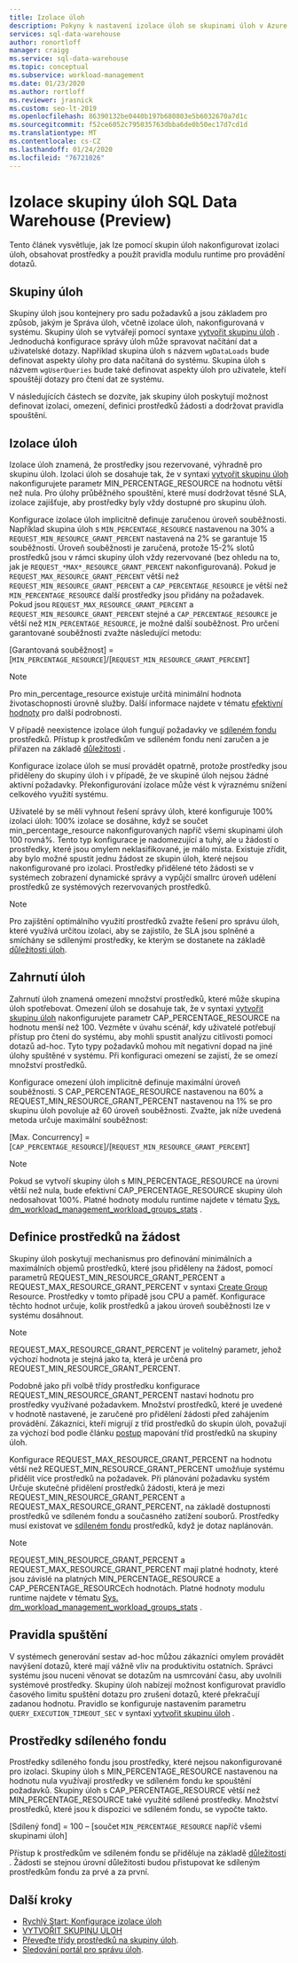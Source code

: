 ```yaml
---
title: Izolace úloh
description: Pokyny k nastavení izolace úloh se skupinami úloh v Azure SQL Data Warehouse.
services: sql-data-warehouse
author: ronortloff
manager: craigg
ms.service: sql-data-warehouse
ms.topic: conceptual
ms.subservice: workload-management
ms.date: 01/23/2020
ms.author: rortloff
ms.reviewer: jrasnick
ms.custom: seo-lt-2019
ms.openlocfilehash: 86390132be0440b197b680803e5b6032670a7d1c
ms.sourcegitcommit: f52ce6052c795035763dbba6de0b50ec17d7cd1d
ms.translationtype: MT
ms.contentlocale: cs-CZ
ms.lasthandoff: 01/24/2020
ms.locfileid: "76721026"
---
```

# <a name="sql-data-warehouse-workload-group-isolation-preview"></a>Izolace skupiny úloh SQL Data Warehouse (Preview)

Tento článek vysvětluje, jak lze pomocí skupin úloh nakonfigurovat izolaci úloh, obsahovat prostředky a použít pravidla modulu runtime pro provádění dotazů.

## <a name="workload-groups"></a>Skupiny úloh

Skupiny úloh jsou kontejnery pro sadu požadavků a jsou základem pro způsob, jakým je Správa úloh, včetně izolace úloh, nakonfigurovaná v systému.  Skupiny úloh se vytvářejí pomocí syntaxe [vytvořit skupinu úloh](/sql/t-sql/statements/create-workload-group-transact-sql?view=azure-sqldw-latest) .  Jednoduchá konfigurace správy úloh může spravovat načítání dat a uživatelské dotazy.  Například skupina úloh s názvem `wgDataLoads` bude definovat aspekty úlohy pro data načítaná do systému. Skupina úloh s názvem `wgUserQueries` bude také definovat aspekty úloh pro uživatele, kteří spouštějí dotazy pro čtení dat ze systému.

V následujících částech se dozvíte, jak skupiny úloh poskytují možnost definovat izolaci, omezení, definici prostředků žádosti a dodržovat pravidla spouštění.

## <a name="workload-isolation"></a>Izolace úloh

Izolace úloh znamená, že prostředky jsou rezervované, výhradně pro skupinu úloh.  Izolaci úloh se dosahuje tak, že v syntaxi [vytvořit skupinu úloh](/sql/t-sql/statements/create-workload-group-transact-sql?view=azure-sqldw-latest) nakonfigurujete parametr MIN_PERCENTAGE_RESOURCE na hodnotu větší než nula.  Pro úlohy průběžného spouštění, které musí dodržovat těsné SLA, izolace zajišťuje, aby prostředky byly vždy dostupné pro skupinu úloh. 

Konfigurace izolace úloh implicitně definuje zaručenou úroveň souběžnosti. Například skupina úloh s `MIN_PERCENTAGE_RESOURCE` nastavenou na 30% a `REQUEST_MIN_RESOURCE_GRANT_PERCENT` nastavená na 2% se garantuje 15 souběžnosti.  Úroveň souběžnosti je zaručená, protože 15-2% slotů prostředků jsou v rámci skupiny úloh vždy rezervované (bez ohledu na to, jak je `REQUEST_*MAX*_RESOURCE_GRANT_PERCENT` nakonfigurovaná).  Pokud je `REQUEST_MAX_RESOURCE_GRANT_PERCENT` větší než `REQUEST_MIN_RESOURCE_GRANT_PERCENT` a `CAP_PERCENTAGE_RESOURCE` je větší než `MIN_PERCENTAGE_RESOURCE` další prostředky jsou přidány na požadavek.  Pokud jsou `REQUEST_MAX_RESOURCE_GRANT_PERCENT` a `REQUEST_MIN_RESOURCE_GRANT_PERCENT` stejné a `CAP_PERCENTAGE_RESOURCE` je větší než `MIN_PERCENTAGE_RESOURCE`, je možné další souběžnost.  Pro určení garantované souběžnosti zvažte následující metodu:

[Garantovaná souběžnost] = [`MIN_PERCENTAGE_RESOURCE`]/[`REQUEST_MIN_RESOURCE_GRANT_PERCENT`]

> [!NOTE] 
> Pro min_percentage_resource existuje určitá minimální hodnota životaschopnosti úrovně služby.  Další informace najdete v tématu [efektivní hodnoty](/sql/t-sql/statements/create-workload-group-transact-sql?view=azure-sqldw-latest#effective-values) pro další podrobnosti.

V případě neexistence izolace úloh fungují požadavky ve [sdíleném fondu](#shared-pool-resources) prostředků.  Přístup k prostředkům ve sdíleném fondu není zaručen a je přiřazen na základě [důležitosti](sql-data-warehouse-workload-importance.md) .

Konfigurace izolace úloh se musí provádět opatrně, protože prostředky jsou přiděleny do skupiny úloh i v případě, že ve skupině úloh nejsou žádné aktivní požadavky. Překonfigurování izolace může vést k výraznému snížení celkového využití systému.

Uživatelé by se měli vyhnout řešení správy úloh, které konfiguruje 100% izolaci úloh: 100% izolace se dosáhne, když se součet min_percentage_resource nakonfigurovaných napříč všemi skupinami úloh 100 rovná%.  Tento typ konfigurace je nadomezující a tuhý, ale u žádostí o prostředky, které jsou omylem neklasifikované, je málo místa. Existuje zřídit, aby bylo možné spustit jednu žádost ze skupin úloh, které nejsou nakonfigurované pro izolaci. Prostředky přidělené této žádosti se v systémech zobrazení dynamické správy a vypůjčí smallrc úroveň udělení prostředků ze systémových rezervovaných prostředků.

> [!NOTE] 
> Pro zajištění optimálního využití prostředků zvažte řešení pro správu úloh, které využívá určitou izolaci, aby se zajistilo, že SLA jsou splněné a smíchány se sdílenými prostředky, ke kterým se dostanete na základě [důležitosti úloh](sql-data-warehouse-workload-importance.md).

## <a name="workload-containment"></a>Zahrnutí úloh

Zahrnutí úloh znamená omezení množství prostředků, které může skupina úloh spotřebovat.  Omezení úloh se dosahuje tak, že v syntaxi [vytvořit skupinu úloh](/sql/t-sql/statements/create-workload-group-transact-sql?view=azure-sqldw-latest) nakonfigurujete parametr CAP_PERCENTAGE_RESOURCE na hodnotu menší než 100.  Vezměte v úvahu scénář, kdy uživatelé potřebují přístup pro čtení do systému, aby mohli spustit analýzu citlivosti pomocí dotazů ad-hoc.  Tyto typy požadavků mohou mít negativní dopad na jiné úlohy spuštěné v systému.  Při konfiguraci omezení se zajistí, že se omezí množství prostředků.

Konfigurace omezení úloh implicitně definuje maximální úroveň souběžnosti.  S CAP_PERCENTAGE_RESOURCE nastavenou na 60% a REQUEST_MIN_RESOURCE_GRANT_PERCENT nastavenou na 1% se pro skupinu úloh povoluje až 60 úroveň souběžnosti.  Zvažte, jak níže uvedená metoda určuje maximální souběžnost:

[Max. Concurrency] = [`CAP_PERCENTAGE_RESOURCE`]/[`REQUEST_MIN_RESOURCE_GRANT_PERCENT`]

> [!NOTE] 
> Pokud se vytvoří skupiny úloh s MIN_PERCENTAGE_RESOURCE na úrovni větší než nula, bude efektivní CAP_PERCENTAGE_RESOURCE skupiny úloh nedosahovat 100%.  Platné hodnoty modulu runtime najdete v tématu [Sys. dm_workload_management_workload_groups_stats](/sql/relational-databases/system-dynamic-management-views/sys-dm-workload-management-workload-group-stats-transact-sql?view=azure-sqldw-latest) .

## <a name="resources-per-request-definition"></a>Definice prostředků na žádost

Skupiny úloh poskytují mechanismus pro definování minimálních a maximálních objemů prostředků, které jsou přiděleny na žádost, pomocí parametrů REQUEST_MIN_RESOURCE_GRANT_PERCENT a REQUEST_MAX_RESOURCE_GRANT_PERCENT v syntaxi [Create Group](/sql/t-sql/statements/create-workload-group-transact-sql?view=azure-sqldw-latest) Resource.  Prostředky v tomto případě jsou CPU a paměť.  Konfigurace těchto hodnot určuje, kolik prostředků a jakou úroveň souběžnosti lze v systému dosáhnout.

> [!NOTE] 
> REQUEST_MAX_RESOURCE_GRANT_PERCENT je volitelný parametr, jehož výchozí hodnota je stejná jako ta, která je určená pro REQUEST_MIN_RESOURCE_GRANT_PERCENT.

Podobně jako při volbě třídy prostředku konfigurace REQUEST_MIN_RESOURCE_GRANT_PERCENT nastaví hodnotu pro prostředky využívané požadavkem.  Množství prostředků, které je uvedené v hodnotě nastavené, je zaručené pro přidělení žádosti před zahájením provádění.  Zákazníci, kteří migrují z tříd prostředků do skupin úloh, považují za výchozí bod podle článku [postup](sql-data-warehouse-how-to-convert-resource-classes-workload-groups.md) mapování tříd prostředků na skupiny úloh.

Konfigurace REQUEST_MAX_RESOURCE_GRANT_PERCENT na hodnotu větší než REQUEST_MIN_RESOURCE_GRANT_PERCENT umožňuje systému přidělit více prostředků na požadavek.  Při plánování požadavku systém Určuje skutečné přidělení prostředků žádosti, která je mezi REQUEST_MIN_RESOURCE_GRANT_PERCENT a REQUEST_MAX_RESOURCE_GRANT_PERCENT, na základě dostupnosti prostředků ve sdíleném fondu a současného zatížení souborů.  Prostředky musí existovat ve [sdíleném fondu](#shared-pool-resources) prostředků, když je dotaz naplánován.  

> [!NOTE] 
> REQUEST_MIN_RESOURCE_GRANT_PERCENT a REQUEST_MAX_RESOURCE_GRANT_PERCENT mají platné hodnoty, které jsou závislé na platných MIN_PERCENTAGE_RESOURCE a CAP_PERCENTAGE_RESOURCEch hodnotách.  Platné hodnoty modulu runtime najdete v tématu [Sys. dm_workload_management_workload_groups_stats](/sql/relational-databases/system-dynamic-management-views/sys-dm-workload-management-workload-group-stats-transact-sql?view=azure-sqldw-latest) .

## <a name="execution-rules"></a>Pravidla spuštění

V systémech generování sestav ad-hoc můžou zákazníci omylem provádět navýšení dotazů, které mají vážně vliv na produktivitu ostatních.  Správci systému jsou nuceni věnovat se dotazům na usmrcování času, aby uvolnili systémové prostředky.  Skupiny úloh nabízejí možnost konfigurovat pravidlo časového limitu spuštění dotazu pro zrušení dotazů, které překračují zadanou hodnotu.  Pravidlo se konfiguruje nastavením parametru `QUERY_EXECUTION_TIMEOUT_SEC` v syntaxi [vytvořit skupinu úloh](/sql/t-sql/statements/create-workload-group-transact-sql?view=azure-sqldw-latest) .

## <a name="shared-pool-resources"></a>Prostředky sdíleného fondu

Prostředky sdíleného fondu jsou prostředky, které nejsou nakonfigurované pro izolaci.  Skupiny úloh s MIN_PERCENTAGE_RESOURCE nastavenou na hodnotu nula využívají prostředky ve sdíleném fondu ke spouštění požadavků.  Skupiny úloh s CAP_PERCENTAGE_RESOURCE větší než MIN_PERCENTAGE_RESOURCE také využité sdílené prostředky.  Množství prostředků, které jsou k dispozici ve sdíleném fondu, se vypočte takto.

[Sdílený fond] = 100 – [součet `MIN_PERCENTAGE_RESOURCE` napříč všemi skupinami úloh]

Přístup k prostředkům ve sdíleném fondu se přiděluje na základě [důležitosti](sql-data-warehouse-workload-importance.md) .  Žádosti se stejnou úrovní důležitosti budou přistupovat ke sdíleným prostředkům fondu za prvé a za první.

## <a name="next-steps"></a>Další kroky

- [Rychlý Start: Konfigurace izolace úloh](quickstart-configure-workload-isolation-tsql.md)
- [VYTVOŘIT SKUPINU ÚLOH](/sql/t-sql/statements/create-workload-group-transact-sql?view=azure-sqldw-latest)
- [Převeďte třídy prostředků na skupiny úloh](sql-data-warehouse-how-to-convert-resource-classes-workload-groups.md).
- [Sledování portál pro správu úloh](sql-data-warehouse-workload-management-portal-monitor.md).  
